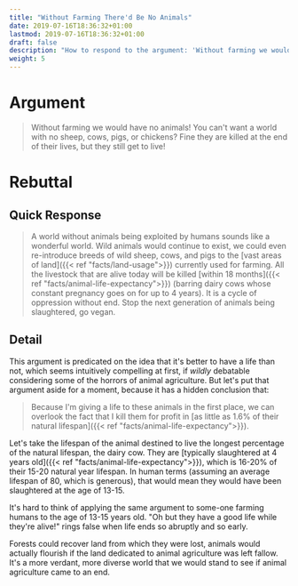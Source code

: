 ```yaml
---
title: "Without Farming There'd Be No Animals"
date: 2019-07-16T18:36:32+01:00
lastmod: 2019-07-16T18:36:32+01:00
draft: false
description: "How to respond to the argument: 'Without farming we would have no animals! You can't want a world with no sheep, cows, pigs, or chickens? Fine they are killed at the end of their lives, but they still get to live!'"
weight: 5
---
```


# Argument

> Without farming we would have no animals! You can't want a world with no sheep, cows, pigs, or chickens? Fine they are killed at the end of their lives, but they still get to live!

# Rebuttal

## Quick Response

> A world without animals being exploited by humans sounds like a wonderful world. Wild animals would continue to exist, we could even re-introduce breeds of wild sheep, cows, and pigs to the [vast areas of land]({{< ref "facts/land-usage">}}) currently used for farming.  All the livestock that are alive today will be killed [within 18 months]({{< ref "facts/animal-life-expectancy">}}) (barring dairy cows whose constant pregnancy goes on for up to 4 years). It is a cycle of oppression without end. Stop the next generation of animals being slaughtered, go vegan.

## Detail

This argument is predicated on the idea that it's better to have a life than not, which seems intuitively compelling at first, if _wildly_ debatable considering some of the horrors of animal agriculture. But let's put that argument aside for a moment, because it has a hidden conclusion that:

> Because I'm giving a life to these animals in the first place, we can overlook the fact that I kill them for profit in [as little as 1.6% of their natural lifespan]({{< ref "facts/animal-life-expectancy">}}).

Let's take the lifespan of the animal destined to live the longest percentage of the natural lifespan, the dairy cow. They are [typically slaughtered at 4 years old]({{< ref "facts/animal-life-expectancy">}}), which is 16-20% of their 15-20 natural year lifespan. In human terms (assuming an average lifespan of 80, which is generous), that would mean they would have been slaughtered at the age of 13-15. 

It's hard to think of applying the same argument to some-one farming humans to the age of 13-15 years old. "Oh but they have a good life while they're alive!" rings false when life ends so abruptly and so early.

Forests could recover land from which they were lost, animals would actually flourish if the land dedicated to animal agriculture was left fallow. It's a more verdant, more diverse world that we would stand to see if animal agriculture came to an end.